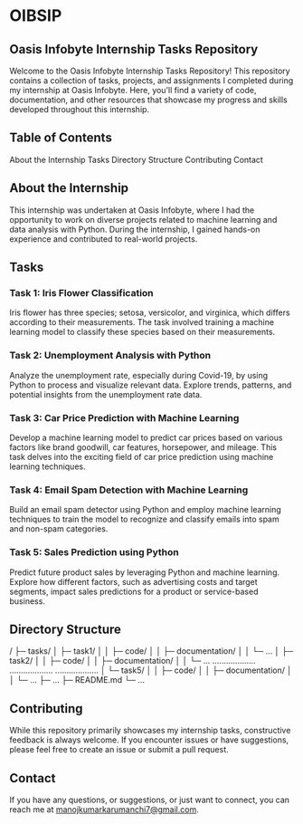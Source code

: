 # OIBSIP 

## Oasis Infobyte Internship Tasks Repository

Welcome to the Oasis Infobyte Internship Tasks Repository! This repository contains a collection of tasks, projects, and assignments I completed during my internship at Oasis Infobyte. Here, you'll find a variety of code, documentation, and other resources that showcase my progress and skills developed throughout this internship.

## Table of Contents
About the Internship
Tasks
Directory Structure
Contributing
Contact

## About the Internship
This internship was undertaken at Oasis Infobyte, where I had the opportunity to work on diverse projects related to machine learning and data analysis with Python. During the internship, I gained hands-on experience and contributed to real-world projects.

## Tasks

### Task 1: Iris Flower Classification

Iris flower has three species; setosa, versicolor, and virginica, which differs according to their measurements. The task involved training a machine learning model to classify these species based on their measurements.

### Task 2: Unemployment Analysis with Python

Analyze the unemployment rate, especially during Covid-19, by using Python to process and visualize relevant data. Explore trends, patterns, and potential insights from the unemployment rate data.

### Task 3: Car Price Prediction with Machine Learning

Develop a machine learning model to predict car prices based on various factors like brand goodwill, car features, horsepower, and mileage. This task delves into the exciting field of car price prediction using machine learning techniques.

### Task 4: Email Spam Detection with Machine Learning

Build an email spam detector using Python and employ machine learning techniques to train the model to recognize and classify emails into spam and non-spam categories.

### Task 5: Sales Prediction using Python

Predict future product sales by leveraging Python and machine learning. Explore how different factors, such as advertising costs and target segments, impact sales predictions for a product or service-based business.



## Directory Structure
/
├─ tasks/
│   ├─ task1/
│   │   ├─ code/
│   │   ├─ documentation/
│   │   └─ ...
│   ├─ task2/
│   │   ├─ code/
│   │   ├─ documentation/
│   │   └─ ...
...................
...................
...................
│   └─ task5/
│   │   ├─ code/
│   │   ├─ documentation/
│   │   └─ ... 
├─ ...
├─ README.md
└─ ...


## Contributing
While this repository primarily showcases my internship tasks, constructive feedback is always welcome. If you encounter issues or have suggestions, please feel free to create an issue or submit a pull request.

## Contact
If you have any questions, or suggestions, or just want to connect, you can reach me at manojkumarkarumanchi7@gmail.com.

